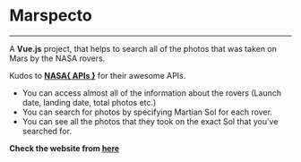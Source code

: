 # Marspecto
---
 A **Vue.js** project, that helps to search all of the photos that was taken on Mars by the NASA rovers.

Kudos to **[NASA{ APIs }](https://api.nasa.gov/)** for their awesome APIs.

- You can access almost all of the information about the rovers (Launch date, landing date, total photos etc.)
- You can search for photos by specifying Martian Sol for each rover.
- You can see all the photos that they took on the exact Sol that you've searched for.

**Check the website from [here](https://marspecto.netlify.app)**
